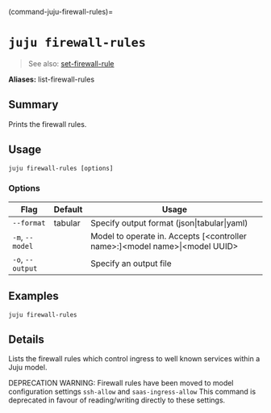 (command-juju-firewall-rules)=
# `juju firewall-rules`
> See also: [set-firewall-rule](#set-firewall-rule)

**Aliases:** list-firewall-rules

## Summary
Prints the firewall rules.

## Usage
```juju firewall-rules [options] ```

### Options
| Flag | Default | Usage |
| --- | --- | --- |
| `--format` | tabular | Specify output format (json&#x7c;tabular&#x7c;yaml) |
| `-m`, `--model` |  | Model to operate in. Accepts [&lt;controller name&gt;:]&lt;model name&gt;&#x7c;&lt;model UUID&gt; |
| `-o`, `--output` |  | Specify an output file |

## Examples

    juju firewall-rules



## Details

Lists the firewall rules which control ingress to well known services
within a Juju model.

DEPRECATION WARNING: 
Firewall rules have been moved to model configuration settings `ssh-allow` and
`saas-ingress-allow` This command is deprecated in favour of
reading/writing directly to these settings.